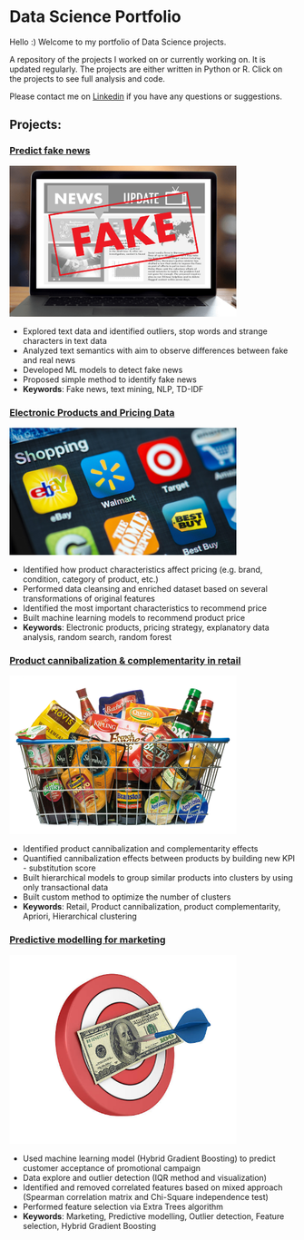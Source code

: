# Data Science Portfolio

Hello :)
Welcome to my portfolio of Data Science projects.

A repository of the projects I worked on or currently working on. It is updated regularly. The projects are either written in Python or R. Click on the projects to see full analysis and code.

Please contact me on [Linkedin](https://www.linkedin.com/in/vasyltsykolanov) if you have any questions or suggestions.

## Projects:

### [Predict fake news](https://github.com/VasylTsykolanov/Data_Science_Portfolio/tree/main/Predict%20Fake%20or%20True%20news#readme)
<img src="https://github.com/VasylTsykolanov/Data_Science_Portfolio/blob/main/Predict%20Fake%20or%20True%20news/Insta%20Fake%20News.png" width="400">

* Explored text data and identified outliers, stop words and strange characters in text data
* Analyzed text semantics with aim to observe differences between fake and real news
* Developed ML models to detect fake news
* Proposed simple method to identify fake news
* **Keywords**: Fake news, text mining, NLP, TD-IDF

### [Electronic Products and Pricing Data](https://github.com/VasylTsykolanov/Data_Science_Portfolio/blob/main/Price%20positioning%20of%20electronic%20products/readme.md)
<img src="https://github.com/VasylTsykolanov/Data_Science_Portfolio/blob/main/Price%20positioning%20of%20electronic%20products/images/MW-HN255_retail_ZG_20190712141139.jpg" width="400">

* Identified how product characteristics affect pricing (e.g. brand, condition, category of product, etc.)
* Performed data cleansing and enriched dataset based on several transformations of original features
* Identified the most important characteristics to recommend price
* Built machine learning models to recommend product price
* **Keywords**: Electronic products, pricing strategy, explanatory data analysis, random search, random forest



### [Product cannibalization & complementarity in retail](https://github.com/VasylTsykolanov/Data_Science_Portfolio/blob/main/Product%20cannibalization%20&%20complementarity%20in%20retail/readme.md)
<img src="https://github.com/VasylTsykolanov/Data_Science_Portfolio/blob/main/Product%20cannibalization%20%26%20complementarity%20in%20retail/images/Premier-Foods-secures-key-bank-deal_wrbm_large.png" width="400">

* Identified product cannibalization and complementarity effects
* Quantified cannibalization effects between products by building new KPI - substitution score
* Built hierarchical models to group similar products into clusters by using only transactional data
* Built custom method to optimize the number of clusters
* **Keywords**: Retail, Product cannibalization, product complementarity, Apriori, Hierarchical clustering


### [Predictive modelling for marketing](https://github.com/VasylTsykolanov/Data_Science_Portfolio/tree/main/Predictive%20modelling%20for%20marketing)
<img src="https://github.com/VasylTsykolanov/Data_Science_Portfolio/blob/main/Predictive%20modelling%20for%20marketing/images/cover.jpg" width="400">

* Used machine learning model (Hybrid Gradient Boosting) to predict customer acceptance of promotional campaign
* Data explore and outlier detection (IQR method and visualization)
* Identified and removed correlated features based on mixed approach (Spearman correlation matrix and Chi-Square independence test)
* Performed feature selection via Extra Trees algorithm
* **Keywords**: Marketing, Predictive modelling, Outlier detection, Feature selection, Hybrid Gradient Boosting
